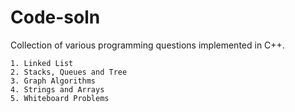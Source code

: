 # Code-soln
Collection of various programming questions implemented in C++.

	1. Linked List
	2. Stacks, Queues and Tree
	3. Graph Algorithms
	4. Strings and Arrays
	5. Whiteboard Problems
